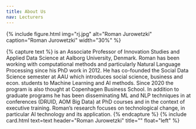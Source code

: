 ```yaml
---
title: About Us
nav: Lecturers
---
```


{% include figure.html img="rj.jpg" alt="Roman Jurowetzki" caption="Roman Jurowetzki" width="30%" %}

{% capture text %}
is an Associate Professor of Innovation Studies and Applied Data Science at Aalborg University, Denmark. Roman has been working with computational methods and particularly Natural Language Processing since his PhD work in 2012. He has co-founded the Social Data Science semester at AAU which introduces social science, business and econ. students to Machine Learning and AI methods. Since 2020 the program is also thought at Copenhagen Business School. In addition to graduate programs he has been disseminating ML and NLP techniques in at conferences (DRUID, AOM Big Data) at PhD courses and in the context of executive training. Roman’s research focuses on technological change, in particular AI technology and its application.
{% endcapture %}
{% include card.html text=text header="Roman Jurowetzki" title="" float="left" %}